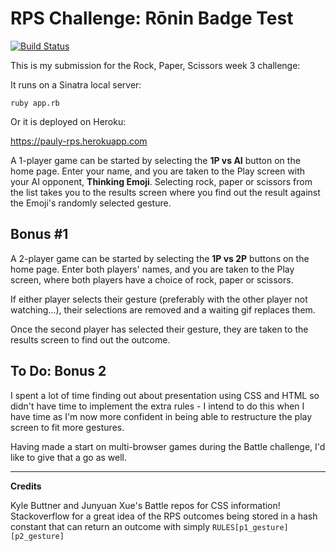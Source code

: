 # RPS Challenge: Rōnin Badge Test
[![Build Status](https://travis-ci.org/paulalexrees/rps-challenge.svg?branch=master)](https://travis-ci.org/paulalexrees/rps-challenge)

This is my submission for the Rock, Paper, Scissors week 3 challenge:

It runs on a Sinatra local server:

`ruby app.rb`

Or it is deployed on Heroku:

https://pauly-rps.herokuapp.com

A 1-player game can be started by selecting the **1P vs AI** button on the home page.
Enter your name, and you are taken to the Play screen with your AI opponent, **Thinking Emoji**.
Selecting rock, paper or scissors from the list takes you to the results screen where you find out the result against the Emoji's randomly selected gesture.

**Bonus #1**
------------

A 2-player game can be started by selecting the **1P vs 2P** buttons on the home page.
Enter both players' names, and you are taken to the Play screen, where both players have a choice of rock, paper or scissors.

If either player selects their gesture (preferably with the other player not watching...), their selections are removed and a waiting gif replaces them.

Once the second player has selected their gesture, they are taken to the results screen to find out the outcome.

**To Do: Bonus 2**
------------------
I spent a lot of time finding out about presentation using CSS and HTML so didn't have time to implement the extra rules - I intend to do this when I have time as I'm now more confident in being able to restructure the play screen to fit more gestures.

Having made a start on multi-browser games during the Battle challenge, I'd like to give that a go as well.

*****************

**Credits**

Kyle Buttner and Junyuan Xue's Battle repos for CSS information!
Stackoverflow for a great idea of the RPS outcomes being stored in a hash constant that can return an outcome with simply `RULES[p1_gesture][p2_gesture]`
